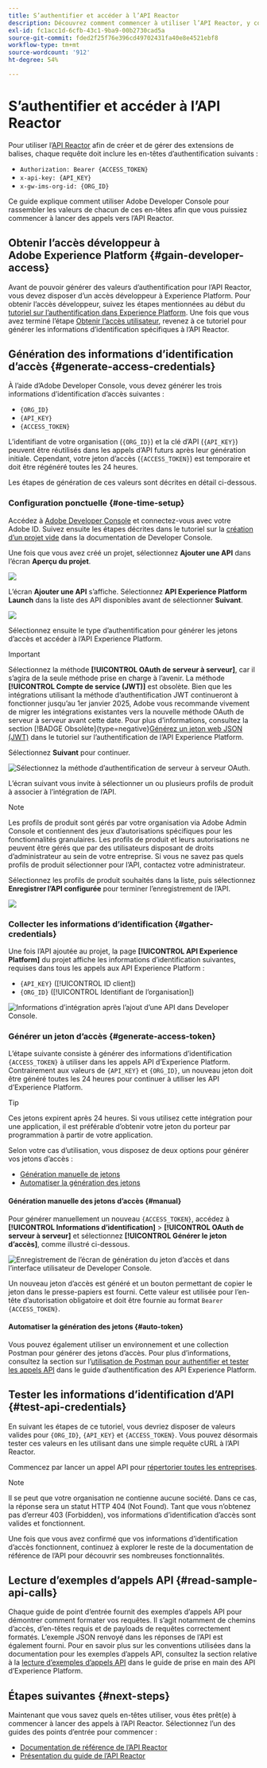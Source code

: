 ```yaml
---
title: S’authentifier et accéder à l’API Reactor
description: Découvrez comment commencer à utiliser l’API Reactor, y compris les étapes de génération des informations d’identification d’accès requises.
exl-id: fc1acc1d-6cfb-43c1-9ba9-00b2730cad5a
source-git-commit: fded2f25f76e396cd49702431fa40e8e4521ebf8
workflow-type: tm+mt
source-wordcount: '912'
ht-degree: 54%

---
```


# S’authentifier et accéder à l’API Reactor

Pour utiliser l’[API Reactor](https://developer.adobe.com/experience-platform-apis/references/reactor/) afin de créer et de gérer des extensions de balises, chaque requête doit inclure les en-têtes d’authentification suivants :

* `Authorization: Bearer {ACCESS_TOKEN}`
* `x-api-key: {API_KEY}`
* `x-gw-ims-org-id: {ORG_ID}`

Ce guide explique comment utiliser Adobe Developer Console pour rassembler les valeurs de chacun de ces en-têtes afin que vous puissiez commencer à lancer des appels vers l’API Reactor.

## Obtenir l’accès développeur à Adobe Experience Platform {#gain-developer-access}

Avant de pouvoir générer des valeurs d’authentification pour l’API Reactor, vous devez disposer d’un accès développeur à Experience Platform. Pour obtenir l’accès développeur, suivez les étapes mentionnées au début du [tutoriel sur l’authentification dans Experience Platform](/help/landing/api-authentication.md). Une fois que vous avez terminé l’étape [Obtenir l’accès utilisateur](/help/landing/api-authentication.md#gain-user-access), revenez à ce tutoriel pour générer les informations d’identification spécifiques à l’API Reactor.

## Génération des informations d’identification d’accès {#generate-access-credentials}

À l’aide d’Adobe Developer Console, vous devez générer les trois informations d’identification d’accès suivantes :

* `{ORG_ID}`
* `{API_KEY}`
* `{ACCESS_TOKEN}`

L’identifiant de votre organisation (`{ORG_ID}`) et la clé d’API (`{API_KEY}`) peuvent être réutilisés dans les appels d’API futurs après leur génération initiale. Cependant, votre jeton d’accès (`{ACCESS_TOKEN}`) est temporaire et doit être régénéré toutes les 24 heures.

Les étapes de génération de ces valeurs sont décrites en détail ci-dessous.

### Configuration ponctuelle {#one-time-setup}

Accédez à [Adobe Developer Console](https://www.adobe.com/go/devs_console_ui) et connectez-vous avec votre Adobe ID. Suivez ensuite les étapes décrites dans le tutoriel sur la [création d’un projet vide](https://developer.adobe.com/developer-console/docs/guides/projects/projects-empty/) dans la documentation de Developer Console.

Une fois que vous avez créé un projet, sélectionnez **Ajouter une API** dans l’écran **Aperçu du projet**.

![](../images/api/getting-started/add-api-button.png)

L’écran **Ajouter une API** s’affiche. Sélectionnez **API Experience Platform Launch** dans la liste des API disponibles avant de sélectionner **Suivant**.

![](../images/api/getting-started/add-launch-api.png)

Sélectionnez ensuite le type d’authentification pour générer les jetons d’accès et accéder à l’API Experience Platform.

>[!IMPORTANT]
>
>Sélectionnez la méthode **[!UICONTROL OAuth de serveur à serveur]**, car il s’agira de la seule méthode prise en charge à l’avenir. La méthode **[!UICONTROL Compte de service (JWT)]** est obsolète. Bien que les intégrations utilisant la méthode d’authentification JWT continueront à fonctionner jusqu’au 1er janvier 2025, Adobe vous recommande vivement de migrer les intégrations existantes vers la nouvelle méthode OAuth de serveur à serveur avant cette date. Pour plus d’informations, consultez la section [!BADGE Obsolète]{type=negative}[Générez un jeton web JSON (JWT)](/help/landing/api-authentication.md#jwt) dans le tutoriel sur l’authentification de l’API Experience Platform.

Sélectionnez **Suivant** pour continuer.

![Sélectionnez la méthode d’authentification de serveur à serveur OAuth.](/help/tags/images/api/getting-started/oauth-authentication-method.png)

L’écran suivant vous invite à sélectionner un ou plusieurs profils de produit à associer à l’intégration de l’API.

>[!NOTE]
>
>Les profils de produit sont gérés par votre organisation via Adobe Admin Console et contiennent des jeux d’autorisations spécifiques pour les fonctionnalités granulaires. Les profils de produit et leurs autorisations ne peuvent être gérés que par des utilisateurs disposant de droits d’administrateur au sein de votre entreprise. Si vous ne savez pas quels profils de produit sélectionner pour l’API, contactez votre administrateur.

Sélectionnez les profils de produit souhaités dans la liste, puis sélectionnez **Enregistrer l’API configurée** pour terminer l’enregistrement de l’API.

![](../images/api/getting-started/select-product-profile.png)

### Collecter les informations d’identification {#gather-credentials}

Une fois l’API ajoutée au projet, la page **[!UICONTROL API Experience Platform]** du projet affiche les informations d’identification suivantes, requises dans tous les appels aux API Experience Platform :

* `{API_KEY}` ([!UICONTROL ID client])
* `{ORG_ID}` ([!UICONTROL Identifiant de l’organisation])

![Informations d’intégration après l’ajout d’une API dans Developer Console.](/help/tags/images/api/getting-started/api-integration-information.png)

### Générer un jeton d’accès {#generate-access-token}

L’étape suivante consiste à générer des informations d’identification `{ACCESS_TOKEN}` à utiliser dans les appels API d’Experience Platform. Contrairement aux valeurs de `{API_KEY}` et `{ORG_ID}`, un nouveau jeton doit être généré toutes les 24 heures pour continuer à utiliser les API d’Experience Platform.

>[!TIP]
>
>Ces jetons expirent après 24 heures. Si vous utilisez cette intégration pour une application, il est préférable d’obtenir votre jeton du porteur par programmation à partir de votre application.

Selon votre cas d’utilisation, vous disposez de deux options pour générer vos jetons d’accès :

* [Génération manuelle de jetons](#manual)
* [Automatiser la génération des jetons](#auto-token)

#### Génération manuelle des jetons d’accès {#manual}

Pour générer manuellement un nouveau `{ACCESS_TOKEN}`, accédez à **[!UICONTROL Informations d’identification]** > **[!UICONTROL OAuth de serveur à serveur]** et sélectionnez **[!UICONTROL Générer le jeton d’accès]**, comme illustré ci-dessous.

![Enregistrement de l’écran de génération du jeton d’accès et dans l’interface utilisateur de Developer Console.](/help/tags/images/api/getting-started/generate-access-token.gif)

Un nouveau jeton d’accès est généré et un bouton permettant de copier le jeton dans le presse-papiers est fourni. Cette valeur est utilisée pour l’en-tête d’autorisation obligatoire et doit être fournie au format `Bearer {ACCESS_TOKEN}`.

#### Automatiser la génération des jetons {#auto-token}

Vous pouvez également utiliser un environnement et une collection Postman pour générer des jetons d’accès. Pour plus d’informations, consultez la section sur l’[utilisation de Postman pour authentifier et tester les appels API](/help/landing/api-authentication.md#use-postman) dans le guide d’authentification des API Experience Platform.

## Tester les informations d’identification d’API {#test-api-credentials}

En suivant les étapes de ce tutoriel, vous devriez disposer de valeurs valides pour `{ORG_ID}`, `{API_KEY}` et `{ACCESS_TOKEN}`. Vous pouvez désormais tester ces valeurs en les utilisant dans une simple requête cURL à l’API Reactor.

Commencez par lancer un appel API pour [répertorier toutes les entreprises](./endpoints/companies.md#list).

>[!NOTE]
>
>Il se peut que votre organisation ne contienne aucune société. Dans ce cas, la réponse sera un statut HTTP 404 (Not Found). Tant que vous n’obtenez pas d’erreur 403 (Forbidden), vos informations d’identification d’accès sont valides et fonctionnent.

Une fois que vous avez confirmé que vos informations d’identification d’accès fonctionnent, continuez à explorer le reste de la documentation de référence de l’API pour découvrir ses nombreuses fonctionnalités.

## Lecture d’exemples d’appels API {#read-sample-api-calls}

Chaque guide de point d’entrée fournit des exemples d’appels API pour démontrer comment formater vos requêtes. Il s’agit notamment de chemins d’accès, d’en-têtes requis et de payloads de requêtes correctement formatés. L’exemple JSON renvoyé dans les réponses de l’API est également fourni. Pour en savoir plus sur les conventions utilisées dans la documentation pour les exemples d’appels API, consultez la section relative à la [lecture d’exemples d’appels API](../../landing/api-guide.md#sample-api) dans le guide de prise en main des API d’Experience Platform.

## Étapes suivantes {#next-steps}

Maintenant que vous savez quels en-têtes utiliser, vous êtes prêt(e) à commencer à lancer des appels à l’API Reactor. Sélectionnez l’un des guides des points d’entrée pour commencer :

* [Documentation de référence de l’API Reactor](https://developer.adobe.com/experience-platform-apis/references/reactor/)
* [Présentation du guide de l’API Reactor](/help/tags/api/overview.md)
